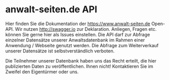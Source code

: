 # anwalt-seiten.de API
Hier finden Sie die Dokumentation der https://www.anwalt-seiten.de Open-API. Wir nutzen http://swagger.io zur Deklaration. Anliegen, Fragen etc. können Sie gerne hier als Issues einstellen.
Die API darf zur Abfrage einzelner Datensätze unserer Anwaltsdatenbank im Rahmen einer Anwendung / Webseite genutzt werden. Die Abfrage zum Weiterverkauf unserer Datensätze ist selbstverständlich verboten.

Die Teilnehmer unserer Datenbank haben uns das Recht erteilt, die hier publizierten Daten zu veröffentlichen. Ihnen nicht! Kontaktieren Sie im Zweifel den Eigentürmer oder uns.
